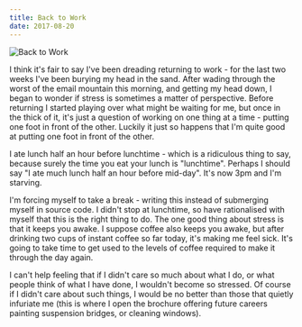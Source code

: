 ```yaml
---
title: Back to Work
date: 2017-08-20
---
```


![Back to Work](https://source.unsplash.com/9ZQzrLWV52M/1600x900)

I think it's fair to say I've been dreading returning to work - for the last two weeks I've been burying my head in the sand. After wading through the worst of the email mountain this morning, and getting my head down, I began to wonder if stress is sometimes a matter of perspective. Before returning I started playing over what might be waiting for me, but once in the thick of it, it's just a question of working on one thing at a time - putting one foot in front of the other. Luckily it just so happens that I'm quite good at putting one foot in front of the other.

I ate lunch half an hour before lunchtime - which is a ridiculous thing to say, because surely the time you eat your lunch is "lunchtime". Perhaps I should say "I ate much lunch half an hour before mid-day". It's now 3pm and I'm starving.

I'm forcing myself to take a break - writing this instead of submerging myself in source code. I didn't stop at lunchtime, so have rationalised with myself that this is the right thing to do. The one good thing about stress is that it keeps you awake. I suppose coffee also keeps you awake, but after drinking two cups of instant coffee so far today, it's making me feel sick. It's going to take time to get used to the levels of coffee required to make it through the day again.

I can't help feeling that if I didn't care so much about what I do, or what people think of what I have done, I wouldn't become so stressed. Of course if I didn't care about such things, I would be no better than those that quietly infuriate me (this is where I open the brochure offering future careers painting suspension bridges, or cleaning windows).